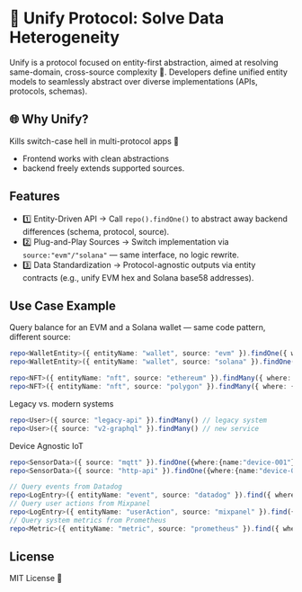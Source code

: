 # 🌟 Unify Protocol: Solve Data Heterogeneity

Unify is a protocol focused on entity-first abstraction, aimed at resolving same-domain, cross-source complexity 🧭. Developers define unified entity models to seamlessly abstract over diverse implementations (APIs, protocols, schemas).


## 🌐 Why Unify?
Kills switch-case hell in multi-protocol apps 🧹
- Frontend works with clean abstractions
- backend freely extends supported sources.


## Features
- 1️⃣ Entity-Driven API → Call `repo().findOne()` to abstract away backend differences (schema, protocol, source).
- 2️⃣ Plug-and-Play Sources → Switch implementation via `source:"evm"/"solana"` — same interface, no logic rewrite.
- 3️⃣ Data Standardization → Protocol-agnostic outputs via entity contracts (e.g., unify EVM hex and Solana base58 addresses).


## Use Case Example

Query balance for an EVM and a Solana wallet — same code pattern, different source:
```ts
repo<WalletEntity>({ entityName: "wallet", source: "evm" }).findOne({ where: { address: "0x..." } });
repo<WalletEntity>({ entityName: "wallet", source: "solana" }).findOne({ where: { address: "1111..." } });

repo<NFT>({ entityName: "nft", source: "ethereum" }).findMany({ where: { owner: "0x..." } });
repo<NFT>({ entityName: "nft", source: "polygon" }).findMany({ where: { owner: "0x..." } });
```
Legacy vs. modern systems 
```ts
repo<User>({ source: "legacy-api" }).findMany() // legacy system
repo<User>({ source: "v2-graphql" }).findMany() // new service
```
Device Agnostic IoT
```ts
repo<SensorData>({ source: "mqtt" }).findOne({where:{name:"device-001"}});  
repo<SensorData>({ source: "http-api" }).findOne({where:{name:"device-002"}});  
```

```ts
// Query events from Datadog
repo<LogEntry>({ entityName: "event", source: "datadog" }).find({ where: { type: "error", timestamp: { gte: "..." } } });
// Query user actions from Mixpanel
repo<LogEntry>({ entityName: "userAction", source: "mixpanel" }).find({ where: { userId: "user-x", eventName: "login" } });
// Query system metrics from Prometheus
repo<Metric>({ entityName: "metric", source: "prometheus" }).find({ where: { name: "cpu_usage", host: "server-a" } });
```
## License

MIT License 🚀

